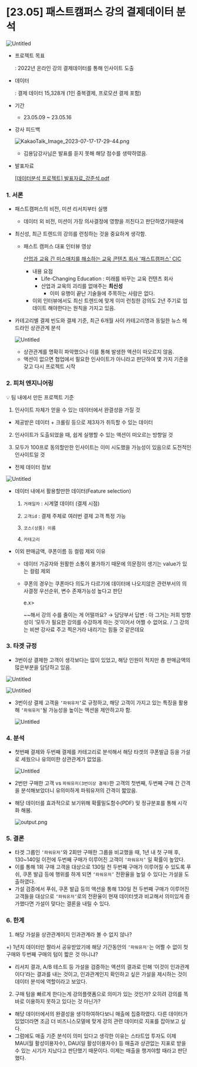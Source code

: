 # [23.05] 패스트캠퍼스 강의 결제데이터 분석

![Untitled](%5B23%2005%5D%20%E1%84%91%E1%85%A2%E1%84%89%E1%85%B3%E1%84%90%E1%85%B3%E1%84%8F%E1%85%A2%E1%86%B7%E1%84%91%E1%85%A5%E1%84%89%E1%85%B3%20%E1%84%80%E1%85%A1%E1%86%BC%E1%84%8B%E1%85%B4%20%E1%84%80%E1%85%A7%E1%86%AF%E1%84%8C%E1%85%A6%E1%84%83%E1%85%A6%E1%84%8B%E1%85%B5%E1%84%90%E1%85%A5%20%E1%84%87%E1%85%AE%E1%86%AB%E1%84%89%E1%85%A5%E1%86%A8%20ab538a0c49a544c9b3ace5ae359324eb/Untitled.png)

- 프로젝트 목표
    
    : 2022년 온라인 강의 결제데이터를 통해 인사이트 도출 
    

- 데이터
    
    : 결제 데이터 15,328개 (1인 중복결제, 프로모션 결제 포함)
    

- 기간
    - 23.05.09 ~ 23.05.16
    
- 강사 피드백
    
    ![KakaoTalk_Image_2023-07-17-17-29-44.png](%5B23%2005%5D%20%E1%84%91%E1%85%A2%E1%84%89%E1%85%B3%E1%84%90%E1%85%B3%E1%84%8F%E1%85%A2%E1%86%B7%E1%84%91%E1%85%A5%E1%84%89%E1%85%B3%20%E1%84%80%E1%85%A1%E1%86%BC%E1%84%8B%E1%85%B4%20%E1%84%80%E1%85%A7%E1%86%AF%E1%84%8C%E1%85%A6%E1%84%83%E1%85%A6%E1%84%8B%E1%85%B5%E1%84%90%E1%85%A5%20%E1%84%87%E1%85%AE%E1%86%AB%E1%84%89%E1%85%A5%E1%86%A8%20ab538a0c49a544c9b3ace5ae359324eb/KakaoTalk_Image_2023-07-17-17-29-44.png)
    
    - 김용담강사님은 발표를 듣지 못해 해당 점수를 생략하였음.

- 발표자료
    
    [[데이터분석 프로젝트] 발표자료_강준석.pdf](%5B23%2005%5D%20%E1%84%91%E1%85%A2%E1%84%89%E1%85%B3%E1%84%90%E1%85%B3%E1%84%8F%E1%85%A2%E1%86%B7%E1%84%91%E1%85%A5%E1%84%89%E1%85%B3%20%E1%84%80%E1%85%A1%E1%86%BC%E1%84%8B%E1%85%B4%20%E1%84%80%E1%85%A7%E1%86%AF%E1%84%8C%E1%85%A6%E1%84%83%E1%85%A6%E1%84%8B%E1%85%B5%E1%84%90%E1%85%A5%20%E1%84%87%E1%85%AE%E1%86%AB%E1%84%89%E1%85%A5%E1%86%A8%20ab538a0c49a544c9b3ace5ae359324eb/%25E1%2584%2583%25E1%2585%25A6%25E1%2584%258B%25E1%2585%25B5%25E1%2584%2590%25E1%2585%25A5%25E1%2584%2587%25E1%2585%25AE%25E1%2586%25AB%25E1%2584%2589%25E1%2585%25A5%25E1%2586%25A8_%25E1%2584%2591%25E1%2585%25B3%25E1%2584%2585%25E1%2585%25A9%25E1%2584%258C%25E1%2585%25A6%25E1%2586%25A8%25E1%2584%2590%25E1%2585%25B3_%25E1%2584%2587%25E1%2585%25A1%25E1%2586%25AF%25E1%2584%2591%25E1%2585%25AD%25E1%2584%258C%25E1%2585%25A1%25E1%2584%2585%25E1%2585%25AD_%25E1%2584%2580%25E1%2585%25A1%25E1%2586%25BC%25E1%2584%258C%25E1%2585%25AE%25E1%2586%25AB%25E1%2584%2589%25E1%2585%25A5%25E1%2586%25A8.pdf)
    

### 1. 서론

- 패스트캠퍼스의 비전, 미션 리서치부터 실행
    - 데이터 외 비전, 미션이 가장 의사결정에 영향을 끼친다고 판단하였기때문에
- 최신성, 최근 트렌드의 강의를 런칭하는 것을 중요하게 생각함.
    - 패스트 캠퍼스 대표 인터뷰 영상
        
        [산업과 교육 간 미스매치를 해소하는 교육 콘텐츠 회사 '패스트캠퍼스' CIC](https://youtu.be/sENMbS6dvA0)
        
        - 내용 요점
            - Life-Changing Education : 미래를 바꾸는 교육 컨텐츠 회사
            - 산업과 교육의 괴리를 없애주는 **최신성**
                - 이미 유행이 끝난 기술들에 주목하는 사람은 없다.
        - 이외 인터뷰에서도 최신 트렌드에 맞게 이미 런칭한 강의도 2년 주기로 업데이트 해야한다는 원칙을 가지고 있음.
- 카테고리별 결제 빈도와 결제 기준, 최근 6개월 사이 카테고리명과 동일한 뉴스 헤드라인 상관관계 분석
    
    ![Untitled](%5B23%2005%5D%20%E1%84%91%E1%85%A2%E1%84%89%E1%85%B3%E1%84%90%E1%85%B3%E1%84%8F%E1%85%A2%E1%86%B7%E1%84%91%E1%85%A5%E1%84%89%E1%85%B3%20%E1%84%80%E1%85%A1%E1%86%BC%E1%84%8B%E1%85%B4%20%E1%84%80%E1%85%A7%E1%86%AF%E1%84%8C%E1%85%A6%E1%84%83%E1%85%A6%E1%84%8B%E1%85%B5%E1%84%90%E1%85%A5%20%E1%84%87%E1%85%AE%E1%86%AB%E1%84%89%E1%85%A5%E1%86%A8%20ab538a0c49a544c9b3ace5ae359324eb/Untitled%201.png)
    
    - 상관관계를 명확히 파악했으나 이를 통해 발생한 액션이 떠오르지 않음.
    - 액션이 없으면 협업에서 필요한 인사이트가 아니라고 판단하여 몇 가지 기준을 갖고 다시 프로젝트 시작
    

### 2. 피처 엔지니어링

<aside>
💡 팀 내에서 만든 프로젝트 기준

1) 인사이트 자체가 얻을 수 있는 데이터에서 완결성을 가질 것

- 제공받은 데이터 + 크롤링 등으로 제3자가 취득할 수 있는 데이터

2) 인사이트가 도출되었을 때, 쉽게 실행할 수 있는 액션이 떠오르는 방향일 것

3) 모두가 100프로 동의할만한 인사이트는 이미 시도했을 가능성이 있음으로 도전적인 인사이트일 것

</aside>

- 전체 데이터 정보

![Untitled](%5B23%2005%5D%20%E1%84%91%E1%85%A2%E1%84%89%E1%85%B3%E1%84%90%E1%85%B3%E1%84%8F%E1%85%A2%E1%86%B7%E1%84%91%E1%85%A5%E1%84%89%E1%85%B3%20%E1%84%80%E1%85%A1%E1%86%BC%E1%84%8B%E1%85%B4%20%E1%84%80%E1%85%A7%E1%86%AF%E1%84%8C%E1%85%A6%E1%84%83%E1%85%A6%E1%84%8B%E1%85%B5%E1%84%90%E1%85%A5%20%E1%84%87%E1%85%AE%E1%86%AB%E1%84%89%E1%85%A5%E1%86%A8%20ab538a0c49a544c9b3ace5ae359324eb/Untitled%202.png)

- 데이터 내에서 활용할만한 데이터(Feature selection)
    
    1) `거래일자` : 시계열 데이터 (결제 시점)
    
    2) `고객id` : 결제 주체로 여러번 결제 고객 특정 가능
    
    3) `코스(상품) 이름`
    
    4) `카테고리`
    
- 이외 판매금액, 쿠폰이름 등 컬럼 제외 이유
    - 데이터 가공자와 원활한 소통이 불가하기 때문에 의문점이 생기는 value가 있는 컬럼 제외
    - 쿠폰의 경우는 쿠폰마다 의도가 다르기에 데이터에 나오지않은 관련부서의 의사결정 우선순위, 변수 존재가능성 높다고 판단
        
        e.x>
        
         ~~해서 강의 수를 줄이는 게 어떨까요? → 담당부서 답변 : 아 그거는 저희 방향성이 ‘모두가 필요한 강의를 수강하게 하는 것’이어서 어쩔 수 없어요. / 그 강의는 비싼 강사료 주고 찍은거라 내리기는 힘들 것 같은데요
        

### 3. 타겟 규정

- 3번이상 결제한 고객이 생각보다는 많이 있었고, 해당 인원이 적지만 총 판매금액의 많은부분을 담당하고 있음.

![Untitled](%5B23%2005%5D%20%E1%84%91%E1%85%A2%E1%84%89%E1%85%B3%E1%84%90%E1%85%B3%E1%84%8F%E1%85%A2%E1%86%B7%E1%84%91%E1%85%A5%E1%84%89%E1%85%B3%20%E1%84%80%E1%85%A1%E1%86%BC%E1%84%8B%E1%85%B4%20%E1%84%80%E1%85%A7%E1%86%AF%E1%84%8C%E1%85%A6%E1%84%83%E1%85%A6%E1%84%8B%E1%85%B5%E1%84%90%E1%85%A5%20%E1%84%87%E1%85%AE%E1%86%AB%E1%84%89%E1%85%A5%E1%86%A8%20ab538a0c49a544c9b3ace5ae359324eb/Untitled%203.png)

![Untitled](%5B23%2005%5D%20%E1%84%91%E1%85%A2%E1%84%89%E1%85%B3%E1%84%90%E1%85%B3%E1%84%8F%E1%85%A2%E1%86%B7%E1%84%91%E1%85%A5%E1%84%89%E1%85%B3%20%E1%84%80%E1%85%A1%E1%86%BC%E1%84%8B%E1%85%B4%20%E1%84%80%E1%85%A7%E1%86%AF%E1%84%8C%E1%85%A6%E1%84%83%E1%85%A6%E1%84%8B%E1%85%B5%E1%84%90%E1%85%A5%20%E1%84%87%E1%85%AE%E1%86%AB%E1%84%89%E1%85%A5%E1%86%A8%20ab538a0c49a544c9b3ace5ae359324eb/Untitled%204.png)

- 3번이상 결제 고객을 `‘파워유저’`로 규정하고, 해당 고객이 가지고 있는 특징을 활용해 `‘파워유저’`될 가능성을 높이는 액션을 제안하고자 함.
    
    ![Untitled](%5B23%2005%5D%20%E1%84%91%E1%85%A2%E1%84%89%E1%85%B3%E1%84%90%E1%85%B3%E1%84%8F%E1%85%A2%E1%86%B7%E1%84%91%E1%85%A5%E1%84%89%E1%85%B3%20%E1%84%80%E1%85%A1%E1%86%BC%E1%84%8B%E1%85%B4%20%E1%84%80%E1%85%A7%E1%86%AF%E1%84%8C%E1%85%A6%E1%84%83%E1%85%A6%E1%84%8B%E1%85%B5%E1%84%90%E1%85%A5%20%E1%84%87%E1%85%AE%E1%86%AB%E1%84%89%E1%85%A5%E1%86%A8%20ab538a0c49a544c9b3ace5ae359324eb/Untitled%205.png)
    

### 4. 분석

- 첫번째 결제와 두번째 결제를 카테고리로 분석해서 해당 타겟의 쿠폰발급 등을 가설로 세웠으나 유의미한 상관관계가 없었음.
    
    ![Untitled](%5B23%2005%5D%20%E1%84%91%E1%85%A2%E1%84%89%E1%85%B3%E1%84%90%E1%85%B3%E1%84%8F%E1%85%A2%E1%86%B7%E1%84%91%E1%85%A5%E1%84%89%E1%85%B3%20%E1%84%80%E1%85%A1%E1%86%BC%E1%84%8B%E1%85%B4%20%E1%84%80%E1%85%A7%E1%86%AF%E1%84%8C%E1%85%A6%E1%84%83%E1%85%A6%E1%84%8B%E1%85%B5%E1%84%90%E1%85%A5%20%E1%84%87%E1%85%AE%E1%86%AB%E1%84%89%E1%85%A5%E1%86%A8%20ab538a0c49a544c9b3ace5ae359324eb/Untitled%206.png)
    
- 2번만 구매한 고객 vs `파워유저(3번이상 결제)`한 고객의 첫번째, 두번째 구매 간 간격을 분석해보았더니 유의미하게 파워유저의 간격이 짧았음.
- 해당 데이터를 효과적으로 보기위해 확률밀도함수(PDF) 및 정규분포를 통해 시각화 해봄.
    
    ![output.png](https://github.com/jun-suk/PJT_fastcampus_order/assets/73885257/f7798446-af1b-432a-bcfb-b2436707e090![image](https://github.com/jun-suk/PJT_fastcampus_order/assets/73885257/69792179-b149-473c-a511-8a57be401d55)
)
    

### 5. 결론

- 타겟 그룹인 `‘파워유저’`와 2회만 구매한 그룹을 비교했을 때,  1년 내 첫 구매 후, 130~140일 이전에 두번째 구매가 이루어진 고객이 `‘파워유저’` 일 확률이 높았다.
- 이를 통해 1회 구매 고객을 대상으로 130일 전 두번째 구매가 이루어질 수 있도록 푸쉬, 쿠폰 발급 등에 행위를 하게 되면 `‘파워유저’` 전환율을 높일 수 있다는 가설을 도출하였다.
- 가설 검증에서 푸쉬, 쿠폰 발급 등의 액션을 통해 130일 전 두번째 구매가 이루어진 고객들을 대상으로 `‘파워유저’`로의 전환율이 현재 데이터셋과 비교해서 의미있게 증가했다면 가설이 맞다는 결론을 내릴 수 있다.

### 6. 한계

1) 해당 가설을 상관관계이지 인과관계라 볼 수 없지 않나?

+) 1년치 데이터만 짤라서 공유받았기에 해당 기간동안의 `‘파워유저'`는 어쩔 수 없이 첫 구매와 두번째 구매의 텀이 짧은 것 아니냐?

- 리서치 결과, A/B 테스트 등 가설을 검증하는 액션의 결과로 인해 ‘이것이 인과관계이다’라는 결과를 내는 것이고, 인과관계인지 확인하고 싶은 가설을 제시하는 것이 데이터 분석에 역할이라고 보았다.

2) 구매 텀을 빠르게 한다는게 강의플랫폼으로 의미가 있는 것인가? 오히려 강의를 똑바로 이용하지 못하고 있다는 것 아닌가?

- 해당 데이터에서의 완결성을 생각하여하다보니 매출에 집중하였다. 다른 데이터가 있었더라면 조금 더 비즈니스모델에 맞게 강의 관련 데이터로 지표를 잡아보고 싶다.
- 그럼에도 매출 기준 분석이 의미 있다고 생각한 이유는 스타트업 투자도 이제 MAU(월 활성이용자수), DAU(일 활성이용자수) 등 매출과 상관없는 지표로 받을 수 있는 시기가 지났다고 판단했기 때문이다. 이제는 매출을 챙겨야할 때라고 판단했다.
